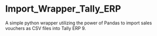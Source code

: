 # Import_Wrapper_Tally_ERP
A simple python wrapper utilizing the power of Pandas to import sales vouchers as CSV files into Tally ERP 9.
